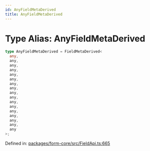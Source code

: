 ```yaml
---
id: AnyFieldMetaDerived
title: AnyFieldMetaDerived
---
```


<!-- DO NOT EDIT: this page is autogenerated from the type comments -->

# Type Alias: AnyFieldMetaDerived

```ts
type AnyFieldMetaDerived = FieldMetaDerived<
  any,
  any,
  any,
  any,
  any,
  any,
  any,
  any,
  any,
  any,
  any,
  any,
  any,
  any,
  any,
  any,
  any
>;
```

Defined in: [packages/form-core/src/FieldApi.ts:665](https://github.com/TanStack/form/blob/main/packages/form-core/src/FieldApi.ts#L665)
